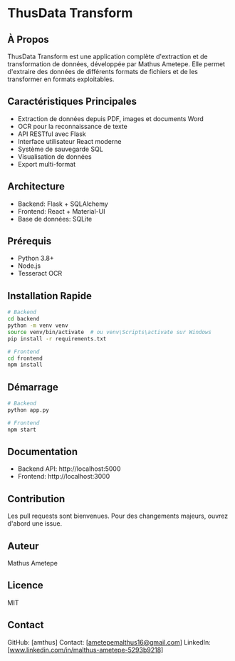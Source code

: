 # ThusData Transform

## À Propos
ThusData Transform est une application complète d'extraction et de transformation de données, développée par Mathus Ametepe. Elle permet d'extraire des données de différents formats de fichiers et de les transformer en formats exploitables.

## Caractéristiques Principales
- Extraction de données depuis PDF, images et documents Word
- OCR pour la reconnaissance de texte
- API RESTful avec Flask
- Interface utilisateur React moderne
- Système de sauvegarde SQL
- Visualisation de données
- Export multi-format

## Architecture
- Backend: Flask + SQLAlchemy
- Frontend: React + Material-UI
- Base de données: SQLite

## Prérequis
- Python 3.8+
- Node.js
- Tesseract OCR

## Installation Rapide
```bash
# Backend
cd backend
python -m venv venv
source venv/bin/activate  # ou venv\Scripts\activate sur Windows
pip install -r requirements.txt

# Frontend
cd frontend
npm install
```

## Démarrage
```bash
# Backend
python app.py

# Frontend
npm start
```

## Documentation
- Backend API: http://localhost:5000
- Frontend: http://localhost:3000

## Contribution
Les pull requests sont bienvenues. Pour des changements majeurs, ouvrez d'abord une issue.

## Auteur
Mathus Ametepe

## Licence
MIT

## Contact
GitHub: [amthus]
Contact: [ametepemalthus16@gmail.com]
LinkedIn: [www.linkedin.com/in/malthus-ametepe-5293b9218]
